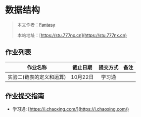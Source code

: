 # 数据结构

> 本文作者：[Fantasy](https://www.777nx.cn/personal/about/)
>
> 本站地址：[https://stu.777nx.cn](https://stu.777nx.cn)

## 作业列表

|         作业名称         |  截止日期   | 提交方式 | 备注 |
| :----------------------: | :---------: | :------: | :--: |
| 实验二(链表的定义和运算) | 10月22日 |  学习通  |      |

## 作业提交指南

- 学习通: [https://i.chaoxing.com/](https://i.chaoxing.com/)
